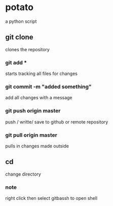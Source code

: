 # potato
a python script
## git clone <link>

clones the repository

### git add *

starts tracking all files for changes

### git commit -m "added something"

add all changes with a message

### git push origin master

push / writte/ save to github or remote repository

### git pull origin master

pulls in changes made outside

## cd

change directory

### note
 
right click then select gitbassh to open shell
